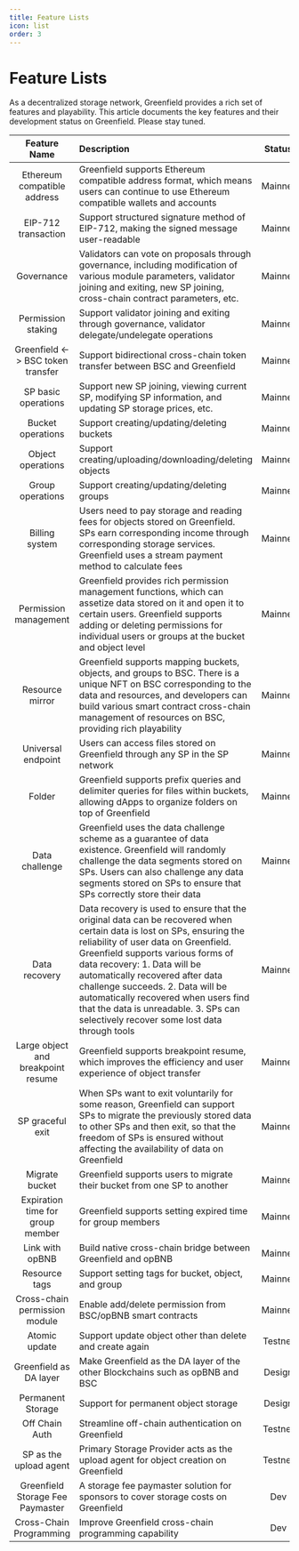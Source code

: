 ```yaml
---
title: Feature Lists
icon: list
order: 3
---
```


# Feature Lists

As a decentralized storage network, Greenfield provides a rich set of features and playability. This article documents
the key features and their development status on Greenfield. Please stay tuned.

|            Feature Name            | Description                                                                                                                                                                                                                                                                                                                                                                                                                                | Status  |
|:----------------------------------:|:-------------------------------------------------------------------------------------------------------------------------------------------------------------------------------------------------------------------------------------------------------------------------------------------------------------------------------------------------------------------------------------------------------------------------------------------|:-------:|
|    Ethereum compatible address     | Greenfield supports Ethereum compatible address format, which means users can continue to use Ethereum compatible wallets and accounts                                                                                                                                                                                                                                                                                                     | Mainnet |
|        EIP-712 transaction         | Support structured signature method of EIP-712, making the signed message user-readable                                                                                                                                                                                                                                                                                                                                                    | Mainnet |
|             Governance             | Validators can vote on proposals through governance, including modification of various module parameters, validator joining and exiting, new SP joining, cross-chain contract parameters, etc.                                                                                                                                                                                                                                             | Mainnet |
|         Permission staking         | Support validator joining and exiting through governance, validator delegate/undelegate operations                                                                                                                                                                                                                                                                                                                                         | Mainnet |
| Greenfield <-> BSC token transfer  | Support bidirectional cross-chain token transfer between BSC and Greenfield                                                                                                                                                                                                                                                                                                                                                                | Mainnet |
|        SP basic operations         | Support new SP joining, viewing current SP, modifying SP information, and updating SP storage prices, etc.                                                                                                                                                                                                                                                                                                                                 | Mainnet |
|         Bucket operations          | Support creating/updating/deleting buckets                                                                                                                                                                                                                                                                                                                                                                                                 | Mainnet |
|         Object operations          | Support creating/uploading/downloading/deleting objects                                                                                                                                                                                                                                                                                                                                                                                    | Mainnet |
|          Group operations          | Support creating/updating/deleting groups                                                                                                                                                                                                                                                                                                                                                                                                  | Mainnet |
|           Billing system           | Users need to pay storage and reading fees for objects stored on Greenfield. SPs earn corresponding income through corresponding storage services. Greenfield uses a stream payment method to calculate fees                                                                                                                                                                                                                               | Mainnet |
|       Permission management        | Greenfield provides rich permission management functions, which can assetize data stored on it and open it to certain users. Greenfield supports adding or deleting permissions for individual users or groups at the bucket and object level                                                                                                                                                                                              | Mainnet |
|          Resource mirror           | Greenfield supports mapping buckets, objects, and groups to BSC. There is a unique NFT on BSC corresponding to the data and resources, and developers can build various smart contract cross-chain management of resources on BSC, providing rich playability                                                                                                                                                                              | Mainnet |
|         Universal endpoint         | Users can access files stored on Greenfield through any SP in the SP network                                                                                                                                                                                                                                                                                                                                                               | Mainnet |
|               Folder               | Greenfield supports prefix queries and delimiter queries for files within buckets, allowing dApps to organize folders on top of Greenfield                                                                                                                                                                                                                                                                                                 | Mainnet |
|           Data challenge           | Greenfield uses the data challenge scheme as a guarantee of data existence. Greenfield will randomly challenge the data segments stored on SPs. Users can also challenge any data segments stored on SPs to ensure that SPs correctly store their data                                                                                                                                                                                     | Mainnet |
|           Data recovery            | Data recovery is used to ensure that the original data can be recovered when certain data is lost on SPs, ensuring the reliability of user data on Greenfield. Greenfield supports various forms of data recovery: 1. Data will be automatically recovered after data challenge succeeds. 2. Data will be automatically recovered when users find that the data is unreadable. 3. SPs can selectively recover some lost data through tools | Mainnet |
| Large object and breakpoint resume | Greenfield supports breakpoint resume, which improves the efficiency and user experience of object transfer                                                                                                                                                                                                                                                                                                                                | Mainnet |
|          SP graceful exit          | When SPs want to exit voluntarily for some reason, Greenfield can support SPs to migrate the previously stored data to other SPs and then exit, so that the freedom of SPs is ensured without affecting the availability of data on Greenfield                                                                                                                                                                                             | Mainnet |
|           Migrate bucket           | Greenfield supports users to migrate their bucket from one SP to another                                                                                                                                                                                                                                                                                                                                                                   | Mainnet |
|  Expiration time for group member  | Greenfield supports setting expired time for group members                                                                                                                                                                                                                                                                                                                                                                                 | Mainnet |
|          Link with opBNB           | Build native cross-chain bridge between Greenfield and opBNB                                                                                                                                                                                                                                                                                                                                                                               | Mainnet |
|           Resource tags            | Support setting tags for bucket, object, and group                                                                                                                                                                                                                                                                                                                                                                                         | Mainnet |
|   Cross-chain permission module    | Enable add/delete permission from BSC/opBNB smart contracts                                                                                                                                                                                                                                                                                                                                                                                | Mainnet |
|           Atomic update            | Support update object other than delete and create again                                                                                                                                                                                                                                                                                                                                                                                   | Testnet |
|       Greenfield as DA layer       | Make Greenfield as the DA layer of the other Blockchains such as opBNB and BSC                                                                                                                                                                                                                                                                                                                                                             | Design  |
|         Permanent Storage          | Support for permanent object storage                                                                                                                                                                                                                                                                                                                                                                                                       | Design  |
|           Off Chain Auth           | Streamline off-chain authentication on Greenfield                                                                                                                                                                                                                                                                                                                                                                                          | Testnet |
|       SP as the upload agent       | Primary Storage Provider acts as the upload agent for object creation on Greenfield                                                                                                                                                                                                                                                                                                                                                        | Testnet |
|  Greenfield Storage Fee Paymaster  | A storage fee paymaster solution for sponsors to cover storage costs on Greenfield                                                                                                                                                                                                                                                                                                                                                         |   Dev   |
|      Cross-Chain Programming       | Improve Greenfield cross-chain programming capability                                                                                                                                                                                                                                                                                                                                                                                      |   Dev   |